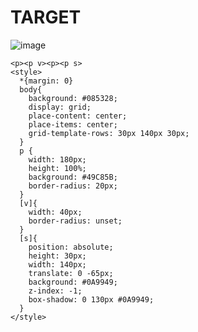 # TARGET

![image](https://github.com/gaschneider/cssbattle/assets/16023844/40247edd-2ff7-4dff-8c12-4e27966503eb)

```
<p><p v><p><p s>
<style>
  *{margin: 0}
  body{
    background: #085328;
    display: grid;
    place-content: center;
    place-items: center;
    grid-template-rows: 30px 140px 30px;
  }
  p {
    width: 180px;
    height: 100%;
    background: #49C85B;
    border-radius: 20px;
  }
  [v]{
    width: 40px;
    border-radius: unset;
  }
  [s]{
    position: absolute;
    height: 30px;
    width: 140px;
    translate: 0 -65px;
    background: #0A9949;
    z-index: -1;
    box-shadow: 0 130px #0A9949;
  }
</style>
```
